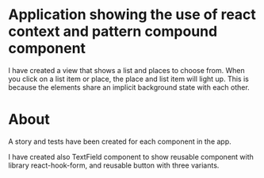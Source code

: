 Application showing the use of react context and pattern compound component
===

I have created a view that shows a list and places to choose from. When you click on a list item or place, the place and list item will light up. This is because the elements share an implicit background state with each other.


About
==
A story and tests have been created for each component in the app.

I have created also TextField component to show reusable component with library react-hook-form, and reusable button with three variants.
